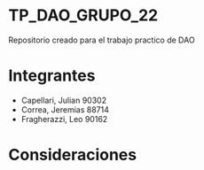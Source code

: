 # TP_DAO_GRUPO_22
Repositorio creado para el trabajo practico de DAO

# Integrantes
- Capellari, Julian 90302
- Correa, Jeremias 88714
- Fragherazzi, Leo 90162

# Consideraciones
